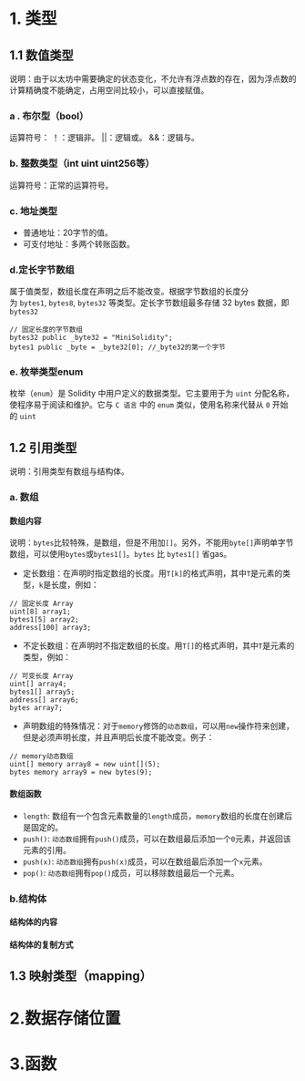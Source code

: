 # 1. 类型

## 1.1 数值类型
说明：由于以太坊中需要确定的状态变化，不允许有浮点数的存在，因为浮点数的计算精确度不能确定，占用空间比较小，可以直接赋值。
### a . 布尔型（bool）

运算符号：
	！：逻辑非。
	||：逻辑或。
	&&：逻辑与。

### b. 整数类型（int uint uint256等）

运算符号：正常的运算符号。

### c. 地址类型

- 普通地址：20字节的值。
- 可支付地址：多两个转账函数。

### d.定长字节数组

属于值类型，数组长度在声明之后不能改变。根据字节数组的长度分为 `bytes1`, `bytes8`, `bytes32` 等类型。定长字节数组最多存储 32 bytes 数据，即`bytes32`

```solidity
// 固定长度的字节数组
bytes32 public _byte32 = "MiniSolidity"; 
bytes1 public _byte = _byte32[0]; //_byte32的第一个字节
```

### e. 枚举类型enum
枚举（`enum`）是 Solidity 中用户定义的数据类型。它主要用于为 `uint` 分配名称，使程序易于阅读和维护。它与 `C 语言` 中的 `enum` 类似，使用名称来代替从 `0` 开始的 `uint`


## 1.2 引用类型

说明：引用类型有数组与结构体。

### a. 数组
#### 数组内容
说明：`bytes`比较特殊，是数组，但是不用加`[]`。另外，不能用`byte[]`声明单字节数组，可以使用`bytes`或`bytes1[]`。`bytes` 比 `bytes1[]` 省gas。
- 定长数组：在声明时指定数组的长度。用`T[k]`的格式声明，其中`T`是元素的类型，`k`是长度，例如：
```solidity
// 固定长度 Array
uint[8] array1;
bytes1[5] array2;
address[100] array3;
```
- 不定长数组：在声明时不指定数组的长度。用`T[]`的格式声明，其中`T`是元素的类型，例如：
```solidity
// 可变长度 Array
uint[] array4;
bytes1[] array5;
address[] array6;
bytes array7;
```

- 声明数组的特殊情况：对于`memory`修饰的`动态数组`，可以用`new`操作符来创建，但是必须声明长度，并且声明后长度不能改变。例子：
```solidity
// memory动态数组
uint[] memory array8 = new uint[](5);
bytes memory array9 = new bytes(9);
```

#### 数组函数

- `length`: 数组有一个包含元素数量的`length`成员，`memory`数组的长度在创建后是固定的。
- `push()`: `动态数组`拥有`push()`成员，可以在数组最后添加一个`0`元素，并返回该元素的引用。
- `push(x)`: `动态数组`拥有`push(x)`成员，可以在数组最后添加一个`x`元素。
- `pop()`: `动态数组`拥有`pop()`成员，可以移除数组最后一个元素。
### b.结构体

#### 结构体的内容


#### 结构体的复制方式


## 1.3 映射类型（mapping）



# 2.数据存储位置


# 3.函数

